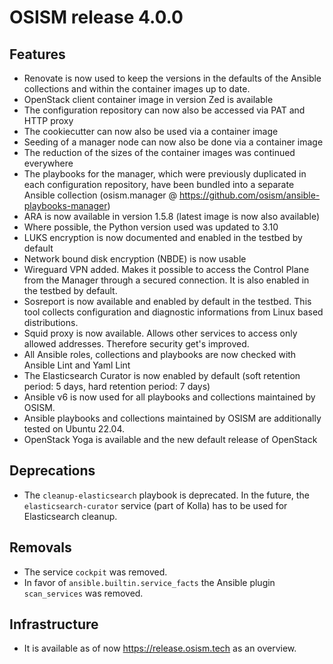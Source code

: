 # OSISM release 4.0.0

## Features

* Renovate is now used to keep the versions in the defaults of the Ansible
  collections and within the container images up to date.
* OpenStack client container image in version Zed is available
* The configuration repository can now also be accessed via PAT and HTTP
  proxy
* The cookiecutter can now also be used via a container image
* Seeding of a manager node can now also be done via a container image
* The reduction of the sizes of the container images was continued everywhere
* The playbooks for the manager, which were previously duplicated in each
  configuration repository, have been bundled into a separate Ansible collection
  (osism.manager @ https://github.com/osism/ansible-playbooks-manager)
* ARA is now available in version 1.5.8 (latest image is now also available)
* Where possible, the Python version used was updated to 3.10
* LUKS encryption is now documented and enabled in the testbed by default
* Network bound disk encryption (NBDE) is now usable
* Wireguard VPN added. Makes it possible to access the Control Plane from the
  Manager through a secured connection. It is also enabled in the testbed by
  default.
* Sosreport is now available and enabled by default in the testbed. This tool 
  collects configuration and diagnostic informations from Linux based
  distributions.
* Squid proxy is now available. Allows other services to access only allowed
  addresses. Therefore security get's improved.
* All Ansible roles, collections and playbooks are now checked with Ansible
  Lint and Yaml Lint
* The Elasticsearch Curator is now enabled by default (soft retention period: 5 days,
  hard retention period: 7 days)
* Ansible v6 is now used for all playbooks and collections maintained by OSISM.
* Ansible playbooks and collections maintained by OSISM are additionally tested
  on Ubuntu 22.04.
* OpenStack Yoga is available and the new default release of OpenStack

## Deprecations

* The ``cleanup-elasticsearch`` playbook is deprecated. In the future,
  the ``elasticsearch-curator`` service (part of Kolla) has to be used
  for Elasticsearch cleanup.

## Removals

* The service ``cockpit`` was removed.
* In favor of ``ansible.builtin.service_facts`` the Ansible plugin
  ``scan_services`` was removed.

## Infrastructure

* It is available as of now https://release.osism.tech as an overview.
